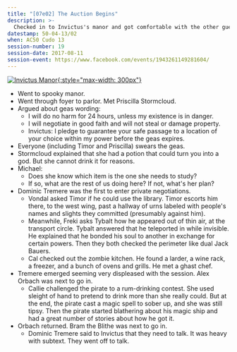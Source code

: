 ```yaml
---
title: "[07e02] The Auction Begins"
description: >-
  Checked in to Invictus's manor and got comfortable with the other guests.
datestamp: 50-04-13/02
when: AC50 Cudo 13
session-number: 19
session-date: 2017-08-11
session-event: https://www.facebook.com/events/1943261149281604/
---
```


[![Invictus Manor](https://i.pinimg.com/videos/thumbnails/originals/92/67/57/9267577e8a369e556eeb674fe4b2996d.0000000.jpg){:style="max-width: 300px"}](https://www.pinterest.com/pin/647814727668335598/)

* Went to spooky manor.
* Went through foyer to parlor. Met Priscilla Stormcloud.
* Argued about geas wording:
  * I will do no harm for 24 hours, unless my existence is in danger.
  * I will negotiate in good faith and will not steal or damage property.
  * Invictus: I pledge to guarantee your safe passage to a location of your choice within my power before the geas expires.
* Everyone (including Timor and Priscilla) swears the geas.
* Stormcloud explained that she had a potion that could turn you into a god. But she cannot drink it for reasons.
* Michael:
  * Does she know which item is the one she needs to study?
  * If so, what are the rest of us doing here? If not, what's her plan?
* Dominic Tremere was the first to enter private negotiations.
  * Vondal asked Timor if he could use the library. Timor escorts him there, to the west wing, past a hallway of urns labeled with people's names and slights they committed (presumably against him).
  * Meanwhile, Freki asks Tybalt how he appeared out of thin air, at the transport circle. Tybalt answered that he teleported in while invisible. He explained that he bonded his soul to another in exchange for certain powers. Then they both checked the perimeter like dual Jack Bauers.
  * Cal checked out the zombie kitchen. He found a larder, a wine rack, a freezer, and a bunch of ovens and grills. He met a ghast chef.
* Tremere emerged seeming very displeased with the session. Alex Orbach was next to go in.
  * Callie challenged the pirate to a rum-drinking contest. She used sleight of hand to pretend to drink more than she really could. But at the end, the pirate cast a magic spell to sober up, and she was still tipsy. Then the pirate started blathering about his magic ship and had a great number of stories about how he got it.
* Orbach returned. Bram the Blithe was next to go in.
  * Dominic Tremere said to Invictus that they need to talk. It was heavy with subtext. They went off to talk.
